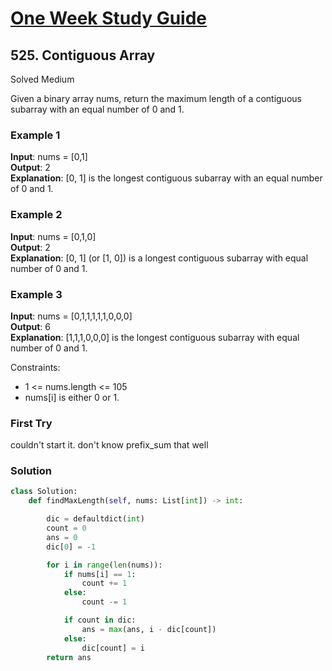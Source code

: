 # [One Week Study Guide](../readme.md)

## 525. Contiguous Array

Solved
Medium

Given a binary array nums, return the maximum length of a contiguous subarray with an equal number of 0 and 1.

### Example 1

**Input**: nums = [0,1]  
**Output**: 2  
**Explanation**: [0, 1] is the longest contiguous subarray with an equal number of 0 and 1.

### Example 2

**Input**: nums = [0,1,0]  
**Output**: 2  
**Explanation**: [0, 1] (or [1, 0]) is a longest contiguous subarray with equal number of 0 and 1.

### Example 3

**Input**: nums = [0,1,1,1,1,1,0,0,0]  
**Output**: 6  
**Explanation**: [1,1,1,0,0,0] is the longest contiguous subarray with equal number of 0 and 1.

Constraints:

- 1 <= nums.length <= 105
- nums[i] is either 0 or 1.

### First Try

couldn't start it. don't know prefix_sum that well

### Solution

```Python
class Solution:
    def findMaxLength(self, nums: List[int]) -> int:

        dic = defaultdict(int)
        count = 0
        ans = 0
        dic[0] = -1

        for i in range(len(nums)):
            if nums[i] == 1:
                count += 1
            else:
                count -= 1

            if count in dic:
                ans = max(ans, i - dic[count])
            else:
                dic[count] = i
        return ans
```
